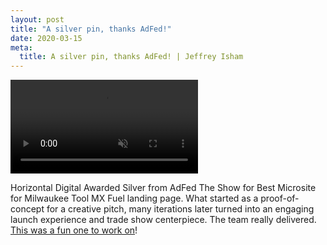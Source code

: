 ```yaml
---
layout: post
title: "A silver pin, thanks AdFed!"
date: 2020-03-15
meta:
  title: A silver pin, thanks AdFed! | Jeffrey Isham
---
```


<div class="ratio ratio-16x9 my-2">
  <video autoplay="" loop="" muted="" src="/assets/videos/Milwaukee-Website-Redesign.mp4" playsinline=""></video>
</div>

<p>Horizontal Digital Awarded Silver from AdFed The Show for Best Microsite for Milwaukee Tool MX Fuel landing page. What started as a proof-of-concept for a creative pitch, many iterations later turned into an engaging launch experience and trade show centerpiece. The team really delivered.  <a href="http://horizontaldigital.com/work/milwaukee" target="_blank">This was a fun one to work on</a>!</p>
